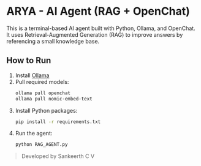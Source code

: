 # ARYA - AI Agent (RAG + OpenChat)

This is a terminal-based AI agent built with Python, Ollama, and OpenChat. It uses Retrieval-Augmented Generation (RAG) to improve answers by referencing a small knowledge base.

## How to Run

1. Install [Ollama](https://ollama.com)
2. Pull required models:
    ```bash
    ollama pull openchat
    ollama pull nomic-embed-text
    ```
3. Install Python packages:
    ```bash
    pip install -r requirements.txt
    ```
4. Run the agent:
    ```bash
    python RAG_AGENT.py
    ```

> Developed by Sankeerth C V
